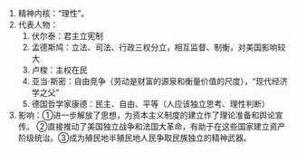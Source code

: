1. 精神内核：“理性”。
2. 代表人物：
	1. 伏尔泰：君主立宪制
	2. 孟德斯鸠：立法、司法、行政三权分立，相互监督、制衡，对美国影响较大
	3. 卢梭：主权在民
	4. 亚当$\cdot$斯密：自由竞争（劳动是财富的源泉和衡量价值的尺度），“现代经济学之父”
	5. 德国哲学家康德：民主、自由、平等（人应该独立思考、理性判断）
3. 影响：①进一步解放了思想，为资本主义制度的建立作了理论准备和舆论宣传。
②直接推动了美国独立战争和法国大革命，有助于在这些国家建立资产阶级统治。③成为殖民地半殖民地人民争取民族独立的精神武器。
